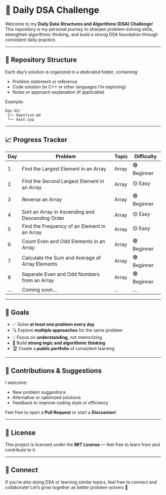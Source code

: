 # 🚀 Daily DSA Challenge

Welcome to my **Daily Data Structures and Algorithms (DSA) Challenge**!
This repository is my personal journey to sharpen problem-solving skills, strengthen algorithmic thinking, and build a strong DSA foundation through consistent daily practice.

---

## 📂 Repository Structure

Each day’s solution is organized in a dedicated folder, containing:

* Problem statement or reference
* Code solution (in C++ or other languages I’m exploring)
* Notes or approach explanation (if applicable)

Example:

```
Day-XX/
 ├── Question.md
 └── main.cpp
```

---

## 📈 Progress Tracker

| Day | Problem                                         | Topic  | Difficulty      |
| --- | ----------------------------------------------- | ------ | --------------- |
| 1   | Find the Largest Element in an Array            | Array  | 🟢 Beginner     |
| 2   | Find the Second Largest Element in an Array     | Array  | 🟡 Easy         |
| 3   | Reverse an Array                                | Array  | 🟢 Beginner     |
| 4   | Sort an Array in Ascending and Descending Order | Array  | 🟡 Easy         |
| 5   | Find the Frequency of an Element in an Array    | Array  | 🟡 Easy         |
| 6   | Count Even and Odd Elements in an Array         | Array  | 🟢 Beginner     |
| 7   | Calculate the Sum and Average of Array Elements | Array  | 🟢 Beginner     |
| 8   | Separate Even and Odd Numbers from an Array     | Array  | 🟢 Beginner     |
| ... | Coming soon...                                  | ...    | ...             |

---

## 🎯 Goals

* ✅ Solve **at least one problem every day**
* 🔍 Explore **multiple approaches** for the same problem
* 💡 Focus on **understanding**, not memorizing
* 🧠 Build **strong logic and algorithmic thinking**
* 🏆 Create a **public portfolio** of consistent learning

---

## 💬 Contributions & Suggestions

I welcome:

* New problem suggestions
* Alternative or optimized solutions
* Feedback to improve coding style or efficiency

Feel free to open a **Pull Request** or start a **Discussion**!

---

## 📜 License

This project is licensed under the **MIT License** — feel free to learn from and contribute to it.

---

## 🧭 Connect

If you’re also doing DSA or learning similar topics, feel free to connect and collaborate!
Let’s grow together as better problem-solvers 💪


<!-- | Level | Label             | Emoji | Description                                                                        |
| ----- | ----------------- | ----- | ---------------------------------------------------------------------------------- |
| 1️⃣   | **Beginner**      | 🟢    | Basic syntax, loops, conditionals, and array fundamentals.                         |
| 2️⃣   | **Easy**          | 🟢    | Simple logic problems, clear patterns, and direct implementation.                  |
| 3️⃣   | **Easy+**         | 🔵    | Slightly more logical depth — may include nested loops or simple data handling.    |
| 4️⃣   | **Moderate**      | 🟡    | Involves clear reasoning and structured approach — ideal for logic-building.       |
| 5️⃣   | **Intermediate**  | 🟠    | Requires strong understanding of arrays, maps, or sorting techniques.              |
| 6️⃣   | **Intermediate+** | 🟣    | Multi-step problems or optimized approaches combining two concepts.                |
| 7️⃣   | **Hard**          | 🔴    | Complex logic, recursion, or efficient algorithmic design required.                |
| 8️⃣   | **Hard+**         | ⚫     | Problems involving optimization, advanced data structures, or tricky edge cases.   |
| 9️⃣   | **Expert**        | 🔥    | Deep algorithmic knowledge needed — DP, graph traversal, or problem decomposition. |
| 🔟    | **Master**        | 💀    | High-complexity problems demanding creativity, efficiency, and precision.          | -->
